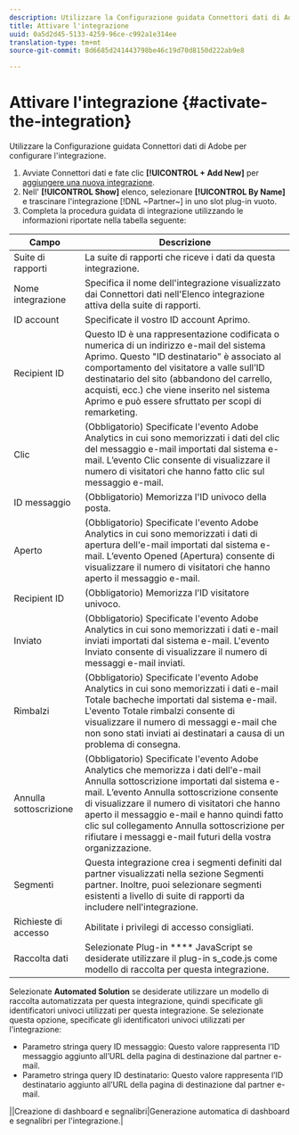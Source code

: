 ```yaml
---
description: Utilizzare la Configurazione guidata Connettori dati di Adobe per configurare l'integrazione.
title: Attivare l'integrazione
uuid: 0a5d2d45-5133-4259-96ce-c992a1e314ee
translation-type: tm+mt
source-git-commit: 8d6685d241443798be46c19d70d8150d222ab9e8

---
```



# Attivare l&#39;integrazione {#activate-the-integration}

Utilizzare la Configurazione guidata Connettori dati di Adobe per configurare l&#39;integrazione.

1. Avviate Connettori [](https://docs.adobe.com/content/help/en/analytics/import/dataconnectors/getting-started-data-connectors.html) dati e fate clic **[!UICONTROL + Add New]** per [aggiungere una nuova integrazione](https://docs.adobe.com/content/help/en/analytics/import/dataconnectors/getting-started-data-connectors.html).
1. Nell&#39; **[!UICONTROL Show]** elenco, selezionare **[!UICONTROL By Name]** e trascinare l&#39;integrazione [!DNL ~Partner~] in uno slot plug-in vuoto.
1. Completa la procedura guidata di integrazione utilizzando le informazioni riportate nella tabella seguente:

| Campo | Descrizione |
|--- |--- |
| Suite di rapporti | La suite di rapporti che riceve i dati da questa integrazione. |
| Nome integrazione | Specifica il nome dell&#39;integrazione visualizzato dai Connettori dati nell&#39;Elenco integrazione attiva della suite di rapporti. |
| ID account | Specificate il vostro ID account Aprimo. |
| Recipient ID | Questo ID è una rappresentazione codificata o numerica di un indirizzo e-mail del sistema Aprimo. Questo &quot;ID destinatario&quot; è associato al comportamento del visitatore a valle sull’ID destinatario del sito (abbandono del carrello, acquisti, ecc.) che viene inserito nel sistema Aprimo e può essere sfruttato per scopi di remarketing. |
| Clic | (Obbligatorio) Specificate l&#39;evento Adobe Analytics in cui sono memorizzati i dati del clic del messaggio e-mail importati dal sistema e-mail. L’evento Clic consente di visualizzare il numero di visitatori che hanno fatto clic sul messaggio e-mail. |
| ID messaggio | (Obbligatorio) Memorizza l&#39;ID univoco della posta. |
| Aperto | (Obbligatorio) Specificate l&#39;evento Adobe Analytics in cui sono memorizzati i dati di apertura dell&#39;e-mail importati dal sistema e-mail. L’evento Opened (Apertura) consente di visualizzare il numero di visitatori che hanno aperto il messaggio e-mail. |
| Recipient ID | (Obbligatorio) Memorizza l’ID visitatore univoco. |
| Inviato | (Obbligatorio) Specificate l&#39;evento Adobe Analytics in cui sono memorizzati i dati e-mail inviati importati dal sistema e-mail. L&#39;evento Inviato consente di visualizzare il numero di messaggi e-mail inviati. |
| Rimbalzi | (Obbligatorio) Specificate l&#39;evento Adobe Analytics in cui sono memorizzati i dati e-mail Totale bacheche importati dal sistema e-mail. L&#39;evento Totale rimbalzi consente di visualizzare il numero di messaggi e-mail che non sono stati inviati ai destinatari a causa di un problema di consegna. |
| Annulla sottoscrizione | (Obbligatorio) Specificate l&#39;evento Adobe Analytics che memorizza i dati dell&#39;e-mail Annulla sottoscrizione importati dal sistema e-mail. L’evento Annulla sottoscrizione consente di visualizzare il numero di visitatori che hanno aperto il messaggio e-mail e hanno quindi fatto clic sul collegamento Annulla sottoscrizione per rifiutare i messaggi e-mail futuri della vostra organizzazione. |
| Segmenti | Questa integrazione crea i segmenti definiti dal partner visualizzati nella sezione Segmenti partner. Inoltre, puoi selezionare segmenti esistenti a livello di suite di rapporti da includere nell&#39;integrazione. |
| Richieste di accesso | Abilitate i privilegi di accesso consigliati. |
| Raccolta dati | Selezionate Plug-in **** JavaScript se desiderate utilizzare il plug-in s_code.js come modello di raccolta per questa integrazione. |
Selezionate **Automated Solution** se desiderate utilizzare un modello di raccolta automatizzata per questa integrazione, quindi specificate gli identificatori univoci utilizzati per questa integrazione. Se selezionate questa opzione, specificate gli identificatori univoci utilizzati per l&#39;integrazione:
<ul><li>Parametro stringa query ID messaggio: Questo valore rappresenta l’ID messaggio aggiunto all’URL della pagina di destinazione dal partner e-mail.</li>
<li>Parametro stringa query ID destinatario: Questo valore rappresenta l’ID destinatario aggiunto all’URL della pagina di destinazione dal partner e-mail.</li></ul>||Creazione di dashboard e segnalibri|Generazione automatica di dashboard e segnalibri per l'integrazione.|
